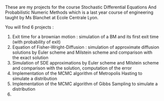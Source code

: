 These are my projects for the course Stochastic Differential Equations And Probabilistic Numeric Methods which is a last year course of engineering taught by Ms Blanchet at Ecole Centrale Lyon.

You will find 6 projects :

1. Exit time for a brownian motion : simulation of a BM and its first exit time (with probability of exit)
2. Equation of Fisher-Wright-Diffusion : simulation of approximate diffusion solutions by Euler scheme and Milstein scheme and comparison with the exact solution
3. Simulation of SDE approximations by Euler scheme and Milstein scheme and comparison with the solution, computation of the error
4. Implementation of the MCMC algorithm of Metropolis Hasting to simulate a distribution
5. Implementation of the MCMC algorithm of Gibbs Sampling to simulate a distribution
6. 
